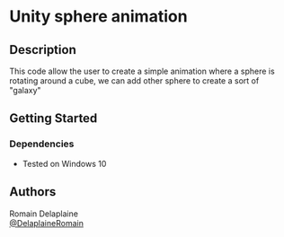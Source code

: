 # Unity sphere animation

## Description

This code allow the user to create a simple animation where a sphere is rotating around a cube, we can add other sphere to create a sort of "galaxy"

## Getting Started

### Dependencies

* Tested on Windows 10

## Authors

Romain Delaplaine  
[@DelaplaineRomain](https://github.com/DelaplaineRomain)

